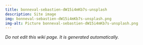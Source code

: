 ```yaml
---
title: bonneval-sebastien-dW15i4mKb7s-unsplash
description: Site image
img: bonneval-sebastien-dW15i4mKb7s-unsplash.png
img-alt: Picture bonneval-sebastien-dW15i4mKb7s-unsplash.png
---
```


_Do not edit this wiki page. It is generated automatically._ 

